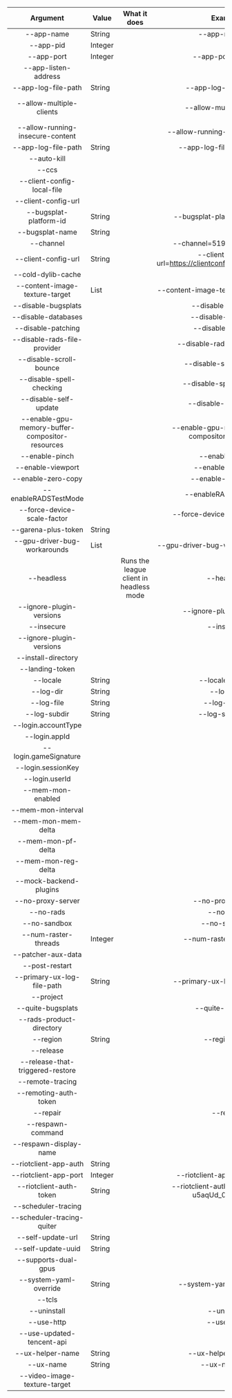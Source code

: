|                     Argument                    | Value   |               What it does              |                     Example                     | Additional information |
|:-----------------------------------------------:|---------|:---------------------------------------:|:-----------------------------------------------:|------------------------|
| --app-name                                      |  String |                                         | --app-name=""                                   |                        |
| --app-pid                                       | Integer |                                         |                                                 |                        |
| --app-port                                      | Integer |                                         | --app-port=12345                                |                        |
| --app-listen-address                            |         |                                         |                                                 |                        |
| --app-log-file-path                             |  String |                                         | --app-log-file-path=""                          |                        |
| --allow-multiple-clients                        |         |                                         | --allow-multiple-clients                        | Disables patching too  |
| --allow-running-insecure-content                |         |                                         | --allow-running-insecure-content                |         				 |
| --app-log-file-path                   		  |  String |                                         | --app-log-file-path  "\path"                    |    %1=%2		         |
| --auto-kill                                     |         |                                         |                                                 |                        |
| --ccs                                           |         |                                         |                                                 |                        |
| --client-config-local-file                      |         |                                         |                                                 |                        |
| --client-config-url                             |         |                                         |                                                 |                        |
| --bugsplat-platform-id                          |  String |                                         | --bugsplat-platform-id=EUW1                     |                        |
| --bugsplat-name                                 |  String |                                         |                                                 |                        |
| --channel                                       |         |                                         | --channel=51962.1.76785605                      |                        |
| --client-config-url                             |  String |                                         | --client-config-url=https://clientconfig.rpg.riotgames.com |             |
| --cold-dylib-cache                              |         |                                         |                                                 |                        |
| --content-image-texture-target                  |   List  |                                         | --content-image-texture-target=1,2,3,4          |                        |
| --disable-bugsplats                             |         |                                         | --disable-bugsplats                             |                        |
| --disable-databases                             |         |                                         | --disable-databases                             |                        |
| --disable-patching                              |         |                                         | --disable-patching                              |                        |
| --disable-rads-file-provider                    |         |                                         | --disable-rads-file-provider                    |                        |
| --disable-scroll-bounce                         |         |                                         | --disable-scroll-bounce                         |                        |
| --disable-spell-checking                        |         |                                         | --disable-spell-checking                        |                        |
| --disable-self-update                           |         |                                         | --disable-self-update                           |                        |
| --enable-gpu-memory-buffer-compositor-resources |         |                                         | --enable-gpu-memory-buffer-compositor-resources |                        |
| --enable-pinch                                  |         |                                         | --enable-pinch                                  |                        |
| --enable-viewport                               |         |                                         | --enable-viewport                               |                        |
| --enable-zero-copy                              |         |                                         | --enable-zero-copy                              |                        |
| --enableRADSTestMode                            |         |                                         | --enableRADSTestMode                            |                        |
| --force-device-scale-factor                     |         |                                         | --force-device-scale-factor=1                   |                        |
| --garena-plus-token                             |  String |                                         |                                                 |                        |
| --gpu-driver-bug-workarounds                    |   List  |                                         | --gpu-driver-bug-workarounds=1,2,4,5            |                        |
| --headless                                      |         | Runs the league client in headless mode | --headless                                      |                        |
| --ignore-plugin-versions                        |         |                                         | --ignore-plugin-versions                        |                        |
| --insecure                                      |         |                                         | --insecure                                      |                        |
| --ignore-plugin-versions                        |         |                                         |                                                 |                        |
| --install-directory                             |         |                                         |                                                 |                        |
| --landing-token                                 |         |                                         |                                                 |                        |
| --locale                                        |  String |                                         | --locale=en_US                                  |                        |
| --log-dir                                       |  String |                                         | --log-dir                                       |                        |
| --log-file                                      |  String |                                         | --log-file=""                                   |                        |
| --log-subdir                                    |  String |                                         | --log-subdir=""                                 |                        |
| --login.accountType                             |         |                                         |                                                 |                        |
| --login.appId                                   |         |                                         |                                                 |                        |
| --login.gameSignature                           |         |                                         |                                                 |                        |
| --login.sessionKey                              |         |                                         |                                                 |                        |
| --login.userId                                  |         |                                         |                                                 |                        |
| --mem-mon-enabled                               |         |                                         |                                                 |                        |
| --mem-mon-interval                              |         |                                         |                                                 |                        |
| --mem-mon-mem-delta                             |         |                                         |                                                 |                        |
| --mem-mon-pf-delta                              |         |                                         |                                                 |                        |
| --mem-mon-reg-delta                             |         |                                         |                                                 |                        |
| --mock-backend-plugins                          |         |                                         |                                                 |                        |
| --no-proxy-server                               |         |                                         | --no-proxy-server                               |                        |
| --no-rads                                       |         |                                         | --no-rads                                       |                        |
| --no-sandbox                                    |         |                                         | --no-sandbox                                    |                        |
| --num-raster-threads                            | Integer |                                         | --num-raster-threads=1                          |                        |
| --patcher-aux-data                              |         |                                         |                                                 |                        |
| --post-restart                                  |         |                                         |                                                 |                        |
| --primary-ux-log-file-path                      |  String |                                         | --primary-ux-log-file-path=""                   |                        |
| --project                                       |         |                                         |                                                 |                        |
| --quite-bugsplats                               |         |                                         | --quite-bugsplats                               |                        |
| --rads-product-directory                        |         |                                         |                                                 |                        |
| --region                                        |  String |                                         | --region=NA                                     |                        |
| --release                                       |         |                                         |                                                 |                        |
| --release-that-triggered-restore                |         |                                         |                                                 |                        |
| --remote-tracing                                |         |                                         |                                                 |                        |
| --remoting-auth-token                           |         |                                         |                                                 |                        |
| --repair                                        |         |                                         | --repair                                        |                        |
| --respawn-command                               |         |                                         |                                                 |                        |
| --respawn-display-name                          |         |                                         |                                                 |                        |
| --riotclient-app-auth                           |  String |                                         |                                                 |                        |
| --riotclient-app-port                           | Integer |                                         | --riotclient-app-port=12345                     |                        |
| --riotclient-auth-token                         |  String |                                         | --riotclient-auth-token=ivA3Yi-u5aqUd_0q1ATCZM  |                        |
| --scheduler-tracing                             |         |                                         |                                                 |                        |
| --scheduler-tracing-quiter                      |         |                                         |                                                 |                        |
| --self-update-url                               |  String |                                         |                                                 |                        |
| --self-update-uuid                              |  String |                                         |                                                 |                        |
| --supports-dual-gpus                            |         |                                         |                                                 |                        |
| --system-yaml-override                          |  String |                                         | --system-yaml-override=""                       |                        |
| --tcls                                          |         |                                         |                                                 |                        |
| --uninstall                                     |         |                                         | --uninstall                                     |                        |
| --use-http                                      |         |                                         | --use-http                                      |                        |
| --use-updated-tencent-api                       |         |                                         |                                                 |                        |
| --ux-helper-name                                |  String |                                         | --ux-helper-name=""                             |                        |
| --ux-name                                       |  String |                                         | --ux-name=""                                    |                        |
| --video-image-texture-target                    |         |                                         |                                                 |                        |
